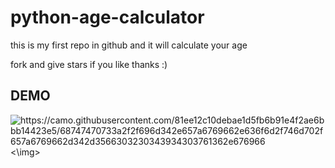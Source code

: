 # python-age-calculator


this is my first repo in github and it will calculate your age 

fork and give stars if you like
thanks :)
## DEMO

<img class="transparent"  src="https://camo.githubusercontent.com/81ee12c10debae1d5fb6b91e4f2ae6bbb14423e5/68747470733a2f2f696d342e657a6769662e636f6d2f746d702f657a6769662d342d3566303230343934303761362e676966" alt="https://camo.githubusercontent.com/81ee12c10debae1d5fb6b91e4f2ae6bbb14423e5/68747470733a2f2f696d342e657a6769662e636f6d2f746d702f657a6769662d342d3566303230343934303761362e676966"><\img>
